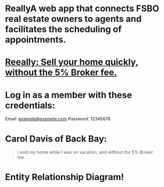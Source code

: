 # ReallyA web app that connects FSBO real estate owners to agents and facilitates the scheduling of appointments.

# [Reeally: Sell your home quickly, without the 5\% Broker fee. ](http://really.herokuapp.com/)

# Log in as a member with these credentials:
Email: example@example.com
Password: 12345678

# Carol Davis of Back Bay:
> I sold my home while I was on vacation,
> and without the 5% Broker fee.

# Entity Relationship Diagram!


